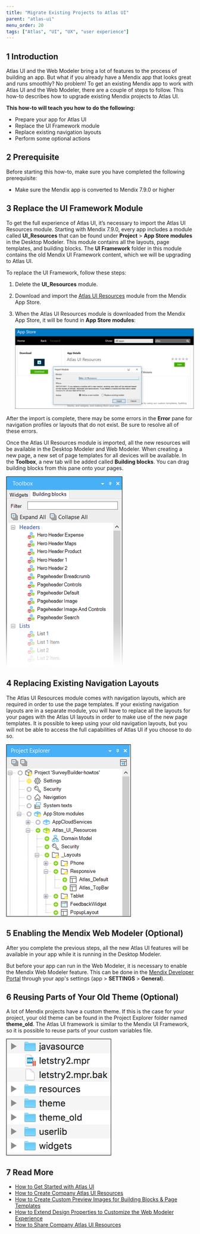 ```yaml
---
title: "Migrate Existing Projects to Atlas UI"
parent: "atlas-ui"
menu_order: 20
tags: ["Atlas", "UI", "UX", "user experience"]
---
```


## 1 Introduction

Atlas UI and the Web Modeler bring a lot of features to the process of building an app. But what if you already have a Mendix app that looks great and runs smoothly? No problem! To get an existing Mendix app to work with Atlas UI and the Web Modeler, there are a couple of steps to follow. This how-to describes how to upgrade existing Mendix projects to Atlas UI.

**This how-to will teach you how to do the following:**

* Prepare your app for Atlas UI
* Replace the UI Framework module
* Replace existing navigation layouts
* Perform some optional actions

## 2 Prerequisite

Before starting this how-to, make sure you have completed the following prerequisite:

* Make sure the Mendix app is converted to Mendix 7.9.0 or higher

## 3 Replace the UI Framework Module

To get the full experience of Atlas UI, it’s necessary to import the Atlas UI Resources module. Starting with Mendix 7.9.0, every app includes a module called **UI_Resources** that can be found under **Project** > **App Store modules** in the Desktop Modeler. This module contains all the layouts, page templates, and building blocks. The **UI Framework** folder in this module contains the old Mendix UI Framework content, which we will be upgrading to Atlas UI.

To replace the UI Framework, follow these steps:

1. Delete the **UI_Resources** module.
2. Download and import the [Atlas UI Resources](https://appstore.home.mendix.com/link/app/104730/Mendix/Atlas-UI-Resources) module from the Mendix App Store.
3.  When the Atlas UI Resources module is downloaded from the Mendix App Store, it will be found in **App Store modules**:

    ![](attachments/howto/migrate_dm_appstore.png)

After the import is complete, there may be some errors in the **Error** pane for navigation profiles or layouts that do not exist. Be sure to resolve all of these errors.

Once the Atlas UI Resources module is imported, all the new resources will be available in the Desktop Modeler and Web Modeler. When creating a new page, a new set of page templates for all devices will be available. In the **Toolbox**, a new tab will be added called **Building blocks**. You can drag building blocks from this pane onto your pages.

![Image of Mendix Atlas UI](attachments/howto/migrate_dm_bb_toolbox.png)

## 4 Replacing Existing Navigation Layouts

The Atlas UI Resources module comes with navigation layouts, which are required in order to use the page templates. If your existing navigation layouts are in a separate module, you will have to replace all the layouts for your pages with the Atlas UI layouts in order to make use of the new page templates. It is possible to keep using your old navigation layouts, but you will not be able to access the full capabilities of Atlas UI if you choose to do so.

![](attachments/howto/migrate_dm_navlayouts.png)

## 5 Enabling the Mendix Web Modeler (Optional)

After you complete the previous steps, all the new Atlas UI features will be available in your app while it is running in the Desktop Modeler.

But before your app can run in the Web Modeler, it is necessary to enable the Mendix Web Modeler feature. This can be done in the [Mendix Developer Portal](https://sprintr.home.mendix.com/index.html) through your app's settings (app > **SETTINGS** > **General**).

## 6 Reusing Parts of Your Old Theme (Optional)

A lot of Mendix projects have a custom theme. If this is the case for your project, your old theme can be found in the Project Explorer folder named **theme_old**. The Atlas UI framework is similar to the Mendix UI Framework, so it is possible to reuse parts of your custom variables file.

![Image of Mendix Atlas UI](attachments/howto/migrate_old_theme.png)

## 7 Read More

* [How to Get Started with Atlas UI](get-started-with-atlasui)
* [How to Create Company Atlas UI Resources](create-company-atlas-ui-resources)
* [How to Create Custom Preview Images for Building Blocks & Page Templates](create-custom-preview-images-for-building-blocks-and-page-templates)
* [How to Extend Design Properties to Customize the Web Modeler Experience](extend-design-properties-to-customize-the-web-modeler-experience)
* [How to Share Company Atlas UI Resources](share-company-atlas-ui-resources)
